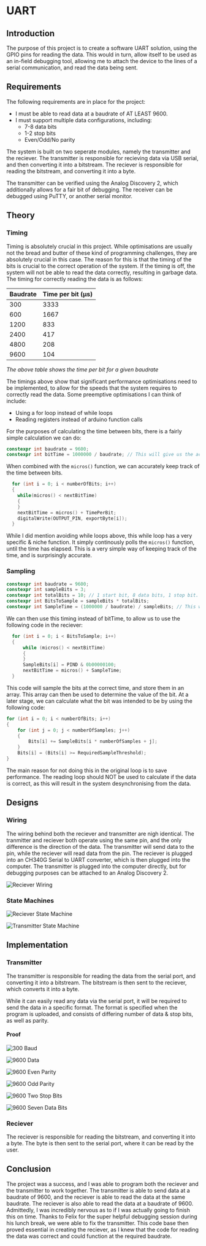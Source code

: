 # UART

## Introduction

The purpose of this project is to create a software UART solution, using the GPIO pins for reading the data. This would in turn, allow itself to be used as an in-field debugging tool, allowing me to attach the device to the lines of a serial communication, and read the data being sent.

## Requirements

The following requirements are in place for the project:

- I must be able to read data at a baudrate of AT LEAST 9600.
- I must support multiple data configurations, including:
  - 7-8 data bits
  - 1-2 stop bits
  - Even/Odd/No parity

The system is built on two seperate modules, namely the transmitter and the reciever. The transmitter is responsible for recieving data via USB serial, and then converting it into a bitstream. The reciever is responsible for reading the bitstream, and converting it into a byte.

The transmitter can be verified using the Analog Discovery 2, which additionally allows for a fair bit of debugging. The receiver can be debugged using PuTTY, or another serial monitor.

## Theory

### Timing

Timing is absolutely crucial in this project. While optimisations are usually not the bread and butter of these kind of programming challenges, they are absolutely crucial in this case. The reason for this is that the timing of the bits is crucial to the correct operation of the system. If the timing is off, the system will not be able to read the data correctly, resulting in garbage data. The timing for correctly reading the data is as follows:

| Baudrate | Time per bit (µs) |
| -------- | ----------------- |
| 300      | 3333              |
| 600      | 1667              |
| 1200     | 833               |
| 2400     | 417               |
| 4800     | 208               |
| 9600     | 104               |
_The above table shows the time per bit for a given baudrate_

The timings above show that significant performance optimisations need to be implemented, to allow for the speeds that the system requires to correctly read the data. Some preemptive optimisations I can think of include:

- Using a for loop instead of while loops
- Reading registers instead of arduino function calls

For the purposes of calculating the time between bits, there is a fairly simple calculation we can do:

```cpp
constexpr int baudrate = 9600;
constexpr int bitTime = 1000000 / baudrate; // This will give us the actual time in microseconds
```

When combined with the `micros()` function, we can accurately keep track of the time between bits.

```cpp
  for (int i = 0; i < numberOfBits; i++)
  {
    while(micros() < nextBitTime)
    {
    }
    nextBitTime = micros() + TimePerBit;
    digitalWrite(OUTPUT_PIN, exportByte[i]);
  }
```

While I did mention avoiding while loops above, this while loop has a very specific & niche function. It simply continously polls the `micros()` function, until the time has elapsed. This is a very simple way of keeping track of the time, and is surprisingly accurate.

### Sampling

```cpp
constexpr int baudrate = 9600;
constexpr int sampleBits = 3;
constexpr int totalBits = 10; // 1 start bit, 8 data bits, 1 stop bit. This is purely for explanation
constexpr int BitsToSample = sampleBits * totalBits;
constexpr int SampleTime = (1000000 / baudrate) / sampleBits; // This will give us the actual time in microseconds
```

We can then use this timing instead of bitTime, to allow us to use the following code in the reciever:

```cpp
  for (int i = 0; i < BitsToSample; i++)
  {
      while (micros() < nextBitTime)
      {
      }
      SampleBits[i] = PIND & 0b00000100;
      nextBitTime = micros() + SampleTime;
  }
```

This code will sample the bits at the correct time, and store them in an array. This array can then be used to determine the value of the bit. At a later stage, we can calculate what the bit was intended to be by using the following code:

```cpp
for (int i = 0; i < numberOfBits; i++)
{
    for (int j = 0; j < numberOfSamples; j++)
    {
        Bits[i] += SampleBits[i * numberOfSamples + j];
    }
    Bits[i] = (Bits[i] >= RequiredSampleThreshold);
}
```

The main reason for not doing this in the original loop is to save performance. The reading loop should NOT be used to calculate if the data is correct, as this will result in the system desynchronising from the data.

## Designs

### Wiring

The wiring behind both the reciever and transmitter are nigh identical. The tranmitter and reciever both operate using the same pin, and the only difference is the direction of the data. The transmitter will send data to the pin, while the reciever will read data from the pin. The reciever is plugged into an CH340G Serial to UART converter, which is then plugged into the computer. The transmitter is plugged into the computer directly, but for debugging purposes can be attached to an Analog Discovery 2.

![Reciever Wiring](./Hardware%20Diagrams/Reciever%20Wiring.png)

### State Machines

![Reciever State Machine](out/Diagrams/State%20Machine%20Reciever.png)

![Transmitter State Machine](out/Diagrams/State%20Machine%20Transmitter.png)

## Implementation

### Transmitter

The transmitter is responsible for reading the data from the serial port, and converting it into a bitstream. The bitstream is then sent to the reciever, which converts it into a byte.

While it can easily read any data via the serial port, it will be required to send the data in a specific format. The format is specified when the program is uploaded, and consists of differing number of data & stop bits, as well as parity.

#### Proof

![300 Baud](Transmitter_Pictures/Baud_300_Receiver.png)

![9600 Data](Transmitter_Pictures/Baud_9600_Preset_Data_Transmitter.png)

![9600 Even Parity](Transmitter_Pictures/Baud_9600_Parity_Even_Transmitter.png)

![9600 Odd Parity](Transmitter_Pictures/Baud_9600_Parity_Odd_Transmitter.png)

![9600 Two Stop Bits](Transmitter_Pictures/Baud_9600_Two_Stop.png)

![9600 Seven Data Bits](Transmitter_Pictures/Baud_9600_7Bit.png)

### Reciever

The reciever is responsible for reading the bitstream, and converting it into a byte. The byte is then sent to the serial port, where it can be read by the user.

## Conclusion

The project was a success, and I was able to program both the reciever and the transmitter to work together. The transmitter is able to send data at a baudrate of 9600, and the reciever is able to read the data at the same baudrate. The reciever is also able to read the data at a baudrate of 9600.
Admittedly, I was incredibly nervous as to if I was actually going to finish this on time. Thanks to Felix for the super helpful debugging session during his lunch break, we were able to fix the transmitter. This code base then proved essential in creating the reciever, as I knew that the code for reading the data was correct and could function at the required baudrate.
